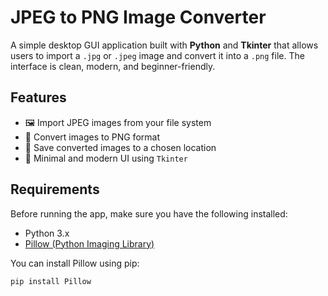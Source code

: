 
# JPEG to PNG Image Converter
A simple desktop GUI application built with **Python** and **Tkinter** that allows users to import a `.jpg` or `.jpeg` image and convert it into a `.png` file. The interface is clean, modern, and beginner-friendly.

## Features

- 🖼️ Import JPEG images from your file system  
- 🔁 Convert images to PNG format  
- 💾 Save converted images to a chosen location  
- 🎨 Minimal and modern UI using `Tkinter`



## Requirements

Before running the app, make sure you have the following installed:

- Python 3.x
- [Pillow (Python Imaging Library)](https://pypi.org/project/Pillow/)

You can install Pillow using pip:

```bash
pip install Pillow
